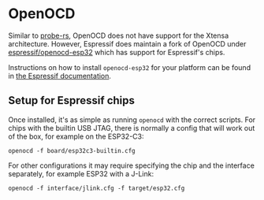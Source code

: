 
# OpenOCD

Similar to [probe-rs](./probe-rs.md), OpenOCD does not have support for the Xtensa architecture. However, Espressif does maintain a fork of OpenOCD under [espressif/openocd-esp32](https://github.com/espressif/openocd-esp32) which has support for Espressif's chips.

Instructions on how to install `openocd-esp32` for your platform can be found in [the Espressif documentation](https://docs.espressif.com/projects/esp-idf/en/latest/esp32c3/api-guides/jtag-debugging/index.html#setup-of-openocd).

## Setup for Espressif chips

<!-- how to choose interface & chip -->

Once installed, it's as simple as running `openocd` with the correct scripts. For chips with the builtin USB JTAG, there is normally a config that will work out of the box, for example on the ESP32-C3:

```ignore
openocd -f board/esp32c3-builtin.cfg
```

For other configurations it may require specifying the chip and the interface separately, for example ESP32 with a J-Link:

```ignore
openocd -f interface/jlink.cfg -f target/esp32.cfg
```